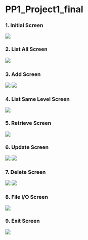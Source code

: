 # PP1_Project1_final
### 1. Initial Screen
<img src='https://github.com/yoomin-hwang/PP1_Project1_final/assets/134265429/f8f38c1c-51b0-4eff-86f7-1bf6f569caf8'>

### 2. List All Screen
<img src='https://github.com/yoomin-hwang/PP1_Project1_final/assets/134265429/88bc1362-5481-4052-bdd6-532845376b24'>
<img src=''>

### 3. Add Screen
<img src='https://github.com/yoomin-hwang/PP1_Project1_final/assets/134265429/6fcc6f56-7f8a-436d-9266-f92e6ee9b61b'>
<img src='https://github.com/yoomin-hwang/PP1_Project1_final/assets/134265429/de2fa806-3b4a-41e3-8020-f07ca0061be9'>

### 4. List Same Level Screen
<img src='https://github.com/yoomin-hwang/PP1_Project1_final/assets/134265429/91f6b929-b4e8-449d-8675-f0b2361f17d4'>

### 5. Retrieve Screen
<img src='https://github.com/yoomin-hwang/PP1_Project1_final/assets/134265429/b182e616-6d10-4218-84d2-e317ad2c0f52'>

### 6. Update Screen
<img src='https://github.com/yoomin-hwang/PP1_Project1_final/assets/134265429/c5186c05-f31c-4e1f-a0ad-63847b44937b'>
<img src='https://github.com/yoomin-hwang/PP1_Project1_final/assets/134265429/729a524b-463d-412a-8ffa-365c3c7a48ec'>

### 7. Delete Screen
<img src='https://github.com/yoomin-hwang/PP1_Project1_final/assets/134265429/1b06fee6-e56d-459d-9a48-ec78ee7c2ebe'>
<img src='https://github.com/yoomin-hwang/PP1_Project1_final/assets/134265429/b27d2fdf-8ce7-4e44-83e0-6a915de698f8'>

### 8. File I/O Screen
<img src='https://github.com/yoomin-hwang/PP1_Project1_final/assets/134265429/05dd3114-d9e1-43bb-a51c-e04bdbcce592'>

### 9. Exit Screen
<img src='https://github.com/yoomin-hwang/PP1_Project1_final/assets/134265429/e91632d7-85d2-41a9-8cd9-331072235212'>
